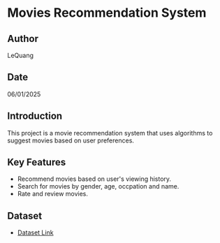 # Movies Recommendation System

## Author
LeQuang

## Date
06/01/2025

## Introduction
This project is a movie recommendation system that uses algorithms to suggest movies based on user preferences.

## Key Features
- Recommend movies based on user's viewing history.
- Search for movies by gender, age, occpation and name.
- Rate and review movies.

## Dataset
- [Dataset Link](https://drive.google.com/drive/folders/1TrwaKXFvdRAkuAYl4lBue3U5ZaZG20gl?usp=sharing)
